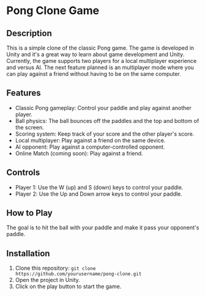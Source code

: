 # Pong Clone Game

## Description
This is a simple clone of the classic Pong game. The game is developed in Unity and it's a great way to learn about game development and Unity. Currently, the game supports two players for a local multiplayer experience and versus AI. The next feature planned is an multiplayer mode where you can play against a friend without having to be on the same computer.

## Features
- Classic Pong gameplay: Control your paddle and play against another player.
- Ball physics: The ball bounces off the paddles and the top and bottom of the screen.
- Scoring system: Keep track of your score and the other player's score.
- Local multiplayer: Play against a friend on the same device.
- AI opponent: Play against a computer-controlled opponent.
- Online Match (coming soon): Play against a friend.

## Controls
- Player 1: Use the W (up) and S (down) keys to control your paddle.
- Player 2: Use the Up and Down arrow keys to control your paddle.

## How to Play
The goal is to hit the ball with your paddle and make it pass your opponent's paddle.

## Installation
1. Clone this repository: `git clone https://github.com/yourusername/pong-clone.git`
2. Open the project in Unity.
3. Click on the play button to start the game.
